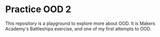 # Practice OOD 2

This repository is a playground to explore more about OOD. It is Makers Academy's Battleships exercise, and one of my first attempts to OOD.
